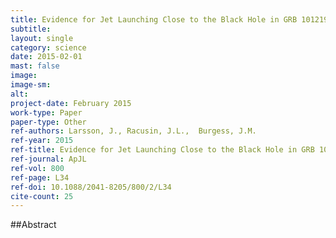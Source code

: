 ```yaml
---
title: Evidence for Jet Launching Close to the Black Hole in GRB 101219b
subtitle: 
layout: single
category: science
date: 2015-02-01
mast: false
image: 
image-sm: 
alt: 
project-date: February 2015
work-type: Paper
paper-type: Other
ref-authors: Larsson, J., Racusin, J.L.,  Burgess, J.M.
ref-year: 2015
ref-title: Evidence for Jet Launching Close to the Black Hole in GRB 101219b
ref-journal: ApJL
ref-vol: 800
ref-page: L34
ref-doi: 10.1088/2041-8205/800/2/L34
cite-count: 25
---
```



##Abstract
